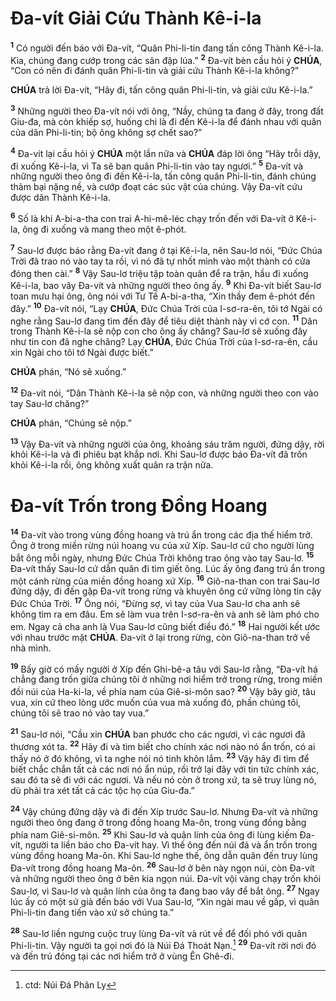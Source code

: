 # Đa-vít Giải Cứu Thành Kê-i-la
<sup><b>1</b></sup> Có người đến báo với Đa-vít, “Quân Phi-li-tin đang tấn công Thành Kê-i-la. Kìa, chúng đang cướp trong các sân đập lúa.” <sup><b>2</b></sup> Đa-vít bèn cầu hỏi ý **CHÚA**, “Con có nên đi đánh quân Phi-li-tin và giải cứu Thành Kê-i-la không?”

**CHÚA** trả lời Đa-vít, “Hãy đi, tấn công quân Phi-li-tin, và giải cứu Kê-i-la.”

<sup><b>3</b></sup> Những người theo Đa-vít nói với ông, “Nầy, chúng ta đang ở đây, trong đất Giu-đa, mà còn khiếp sợ, huống chi là đi đến Kê-i-la để đánh nhau với quân của dân Phi-li-tin; bộ ông không sợ chết sao?”

<sup><b>4</b></sup> Đa-vít lại cầu hỏi ý **CHÚA** một lần nữa và **CHÚA** đáp lời ông “Hãy trỗi dậy, đi xuống Kê-i-la, vì Ta sẽ ban quân Phi-li-tin vào tay ngươi.” <sup><b>5</b></sup> Đa-vít và những người theo ông đi đến Kê-i-la, tấn công quân Phi-li-tin, đánh chúng thảm bại nặng nề, và cướp đoạt các súc vật của chúng. Vậy Đa-vít cứu được dân Thành Kê-i-la.

<sup><b>6</b></sup> Số là khi A-bi-a-tha con trai A-hi-mê-léc chạy trốn đến với Đa-vít ở Kê-i-la, ông đi xuống và mang theo một ê-phót.

<sup><b>7</b></sup> Sau-lơ được báo rằng Đa-vít đang ở tại Kê-i-la, nên Sau-lơ nói, “Đức Chúa Trời đã trao nó vào tay ta rồi, vì nó đã tự nhốt mình vào một thành có cửa đóng then cài.” <sup><b>8</b></sup> Vậy Sau-lơ triệu tập toàn quân để ra trận, hầu đi xuống Kê-i-la, bao vây Đa-vít và những người theo ông ấy. <sup><b>9</b></sup> Khi Đa-vít biết Sau-lơ toan mưu hại ông, ông nói với Tư Tế A-bi-a-tha, “Xin thầy đem ê-phót đến đây.” <sup><b>10</b></sup> Đa-vít nói, “Lạy **CHÚA**, Đức Chúa Trời của I-sơ-ra-ên, tôi tớ Ngài có nghe rằng Sau-lơ đang tìm đến đây để tiêu diệt thành này vì cớ con. <sup><b>11</b></sup> Dân trong Thành Kê-i-la sẽ nộp con cho ông ấy chăng? Sau-lơ sẽ xuống đây như tin con đã nghe chăng? Lạy **CHÚA**, Đức Chúa Trời của I-sơ-ra-ên, cầu xin Ngài cho tôi tớ Ngài được biết.”

**CHÚA** phán, “Nó sẽ xuống.”

<sup><b>12</b></sup> Đa-vít nói, “Dân Thành Kê-i-la sẽ nộp con, và những người theo con vào tay Sau-lơ chăng?”

**CHÚA** phán, “Chúng sẽ nộp.”

<sup><b>13</b></sup> Vậy Đa-vít và những người của ông, khoảng sáu trăm người, đứng dậy, rời khỏi Kê-i-la và đi phiêu bạt khắp nơi. Khi Sau-lơ được báo Đa-vít đã trốn khỏi Kê-i-la rồi, ông không xuất quân ra trận nữa.


# Đa-vít Trốn trong Đồng Hoang
<sup><b>14</b></sup> Đa-vít vào trong vùng đồng hoang và trú ẩn trong các địa thế hiểm trở. Ông ở trong miền rừng núi hoang vu của xứ Xíp. Sau-lơ cứ cho người lùng bắt ông mỗi ngày, nhưng Đức Chúa Trời không trao ông vào tay Sau-lơ. <sup><b>15</b></sup> Đa-vít thấy Sau-lơ cứ dẫn quân đi tìm giết ông. Lúc ấy ông đang trú ẩn trong một cánh rừng của miền đồng hoang xứ Xíp. <sup><b>16</b></sup> Giô-na-than con trai Sau-lơ đứng dậy, đi đến gặp Đa-vít trong rừng và khuyên ông cứ vững lòng tin cậy Đức Chúa Trời. <sup><b>17</b></sup> Ông nói, “Đừng sợ, vì tay của Vua Sau-lơ cha anh sẽ không tìm ra em đâu. Em sẽ làm vua trên I-sơ-ra-ên và anh sẽ làm phó cho em. Ngay cả cha anh là Vua Sau-lơ cũng biết điều đó.” <sup><b>18</b></sup> Hai người kết ước với nhau trước mặt **CHÚA**. Đa-vít ở lại trong rừng, còn Giô-na-than trở về nhà mình.

<sup><b>19</b></sup> Bấy giờ có mấy người ở Xíp đến Ghi-bê-a tâu với Sau-lơ rằng, “Đa-vít há chẳng đang trốn giữa chúng tôi ở những nơi hiểm trở trong rừng, trong miền đồi núi của Ha-ki-la, về phía nam của Giê-si-môn sao? <sup><b>20</b></sup> Vậy bây giờ, tâu vua, xin cứ theo lòng ước muốn của vua mà xuống đó, phần chúng tôi, chúng tôi sẽ trao nó vào tay vua.”

<sup><b>21</b></sup> Sau-lơ nói, “Cầu xin **CHÚA** ban phước cho các ngươi, vì các ngươi đã thương xót ta. <sup><b>22</b></sup> Hãy đi và tìm biết cho chính xác nơi nào nó ẩn trốn, có ai thấy nó ở đó không, vì ta nghe nói nó tinh khôn lắm. <sup><b>23</b></sup> Vậy hãy đi tìm để biết chắc chắn tất cả các nơi nó ẩn núp, rồi trở lại đây với tin tức chính xác, sau đó ta sẽ đi với các ngươi. Và nếu nó còn ở trong xứ, ta sẽ truy lùng nó, dù phải tra xét tất cả các tộc họ của Giu-đa.”

<sup><b>24</b></sup> Vậy chúng đứng dậy và đi đến Xíp trước Sau-lơ. Nhưng Đa-vít và những người theo ông đang ở trong đồng hoang Ma-ôn, trong vùng đồng bằng phía nam Giê-si-môn. <sup><b>25</b></sup> Khi Sau-lơ và quân lính của ông đi lùng kiếm Đa-vít, người ta liền báo cho Đa-vít hay. Vì thế ông đến núi đá và ẩn trốn trong vùng đồng hoang Ma-ôn. Khi Sau-lơ nghe thế, ông dẫn quân đến truy lùng Đa-vít trong đồng hoang Ma-ôn. <sup><b>26</b></sup> Sau-lơ ở bên này ngọn núi, còn Đa-vít và những người theo ông ở bên kia ngọn núi. Đa-vít vội vàng chạy trốn khỏi Sau-lơ, vì Sau-lơ và quân lính của ông ta đang bao vây để bắt ông. <sup><b>27</b></sup> Ngay lúc ấy có một sứ giả đến báo với Vua Sau-lơ, “Xin ngài mau về gấp, vì quân Phi-li-tin đang tiến vào xứ sở chúng ta.”

<sup><b>28</b></sup> Sau-lơ liền ngưng cuộc truy lùng Đa-vít và rút về để đối phó với quân Phi-li-tin. Vậy người ta gọi nơi đó là Núi Đá Thoát Nạn.[^1] <sup><b>29</b></sup> Đa-vít rời nơi đó và đến trú đóng tại các nơi hiểm trở ở vùng Ên Ghê-đi.

[^1]: ctd: Núi Đá Phân Ly